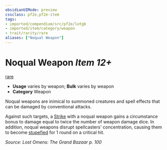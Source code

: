 ```yaml
---
obsidianUIMode: preview
cssclass: pf2e,pf2e-item
tags:
- imported/compendium/src/pf2e/lotgb
- imported/item/category/weapon
- trait/rarity/rare
aliases: ["Noqual Weapon"]
---
```

# Noqual Weapon *Item 12+*  
[rare](rare.md)  

- **Usage** varies by weapon; **Bulk** varies by weapon
- **Category** Weapon

Noqual weapons are inimical to summoned creatures and spell effects that can be damaged by conventional attacks.

Against such targets, a [Strike](strike.md) with a noqual weapon gains a circumstance bonus to damage equal to twice the number of weapon damage dice. In addition, noqual weapons disrupt spellcasters' concentration, causing them to become [stupefied](conditions.md#Stupefied) for 1 round on a critical hit.

*Source: Lost Omens: The Grand Bazaar p. 100*